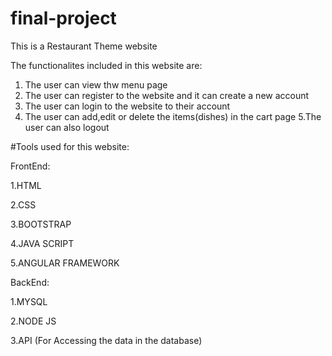 # final-project

This is a Restaurant Theme website

The functionalites included in this website are:
1. The user can view thw menu page 
2. The user can register to the website and it can create a new account
3. The user can login to the website to their account 
4. The user can add,edit or delete the items(dishes) in the cart page
5.The user can also logout 

#Tools used for this website:

FrontEnd:

1.HTML

2.CSS

3.BOOTSTRAP

4.JAVA SCRIPT

5.ANGULAR FRAMEWORK


BackEnd:

1.MYSQL

2.NODE JS

3.API (For Accessing the data in the database)
